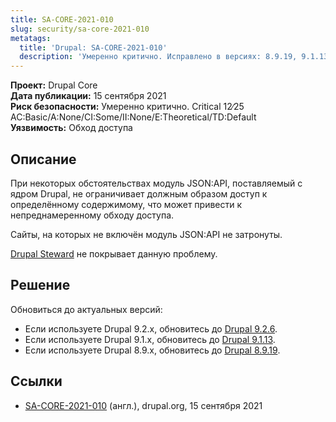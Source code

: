 ```yaml
---
title: SA-CORE-2021-010
slug: security/sa-core-2021-010
metatags:
  title: 'Drupal: SA-CORE-2021-010'
  description: 'Умеренно критично. Исправлено в версиях: 8.9.19, 9.1.13, 9.2.6.'
---
```


**Проект:** Drupal Core\
**Дата публикации:** 15 сентября 2021\
**Риск безопасности:** Умеренно критично. Critical 12∕25 AC:Basic/A:None/CI:Some/II:None/E:Theoretical/TD:Default\
**Уязвимость:** Обход доступа

## Описание

При некоторых обстоятельствах модуль JSON:API, поставляемый с ядром Drupal, не ограничивает должным образом доступ к определённому содержимому, что может привести к непреднамеренному обходу доступа.

Сайты, на которых не включён модуль JSON:API не затронуты.

[Drupal Steward](https://www.drupal.org/steward) не покрывает данную проблему.

## Решение

Обновиться до актуальных версий:

- Если используете Drupal 9.2.x, обновитесь до [Drupal 9.2.6](../../../releases/9/9.2.x/9.2.6/index.md).
- Если используете Drupal 9.1.x, обновитесь до [Drupal 9.1.13](../../../releases/9/9.1.x/9.1.13/index.md).
- Если используете Drupal 8.9.x, обновитесь до [Drupal 8.9.19](../../../releases/8/8.9.x/8.9.19/index.md).

## Ссылки

- [SA-CORE-2021-010](https://www.drupal.org/sa-core-2021-010) (англ.), drupal.org, 15 сентября 2021
